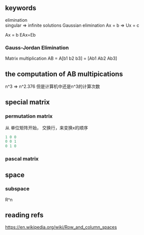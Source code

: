 ## keywords
elimination  
singular => infinite solutions
Gaussian elimination
Ax = b => Ux = c

Ax = b
EAx=Eb

### Gauss-Jordan Elimination
Matrix multiplication AB = A[b1 b2 b3] = [Ab1 Ab2 Ab3]
##  the computation of AB multipications
n^3 => n^2.376
但是计算机中还是n^3的计算次数
## special matrix
### permutation matrix
从 单位矩阵开始， 交换行，来变换x的顺序
```js
1 0 0
0 0 1 
0 1 0
```
### pascal matrix

## space
### subspace
R^n


## reading refs
https://en.wikipedia.org/wiki/Row_and_column_spaces